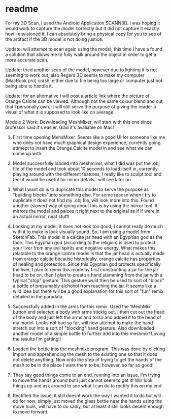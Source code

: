 # readme

For my 3D Scan, I used the Android Application SCANN3D. I was hoping it would work to capture the model correctly but it did not capture it exactly how I envisioned it. I can absolutely bring a physical copy for you to see  of the artifact if the 3D model is not doing justice. 


Update: will attempt to scan again using the model, this time I have a found a solution that allows me to fully walk around the object in order to get a more accurate scan.


Update: tried another scan of the model, however due to lighting it is not seeming to work out, also Regard 3D seems to make my computer (MacBook pro) crash, either due to file being too large or computer just not being able to handle it.

Update: for an alternative I will post a article link where the picture of Orange Calcite can be viewed. Although not the same colour blend and cut that I personally own, it will still serve the purpose of giving the reader a visual of what it is supposed to look like on average.

Module 2 Work: Downloading MeshMixer, will start with this one since professor said it's easier. Glad it's avaliable on Mac!
1. First time opening MehsMixer. Seems like a good UI for someone like me who does not have much graphical design experience, currently going attmept to insert the Orange Calcite model in and see what we can come up with.
2. Model successfully loaded into meshmixer, what I did was put the .obj file of the model and took about 10 seconds to load itself in, currently playing around with the different features, I really like to sculpt tool and feel it would be useful for minor details.. will see later on
3. What I want do is to duplicate this model to serve the purpose as "building blocks" into something else. For some reaosn when I try to duplicate it does not find my .obj file, will look more into this. Found another (slower) way of going about this is by using the mirror tool. It mirrors the model and palces it right next to the original as if if were in an actual mirror, neat stuff!
4. Looking at my model, it does not look too good, I cannot really do much with it to make is look visually sound. So, I am using a model from SketchFab. This model is a calcite jar head with an Egypitian god as the face. This Egyptian god (according to the religion) is used to protect your liver from any evil spirits and negative energy. What makes this relatable to the orange calcite model is that the jar head is actually made from orange calcite because historically, orange calcite has properties of healing and protection. Since this Egyptian god protects specifically the liver, I plan to remix this mode by first constructing a jar for the jar head to be on, then I plan to create a hand stemming from the jar with a typical "stop" gesture. This gesture wuld then be used to sort of "block" a bottle of presumably alchohol from reaching the jar. It seems like a wild idea but there will be a good explanation for this sort of "fun" remix detailed in the paradata. 

5. Successfully added in the arms for this remix. Used the 'MeshMix' button and selected a body with arms stickig out, I then cut out the head of the body and just left the arms and torso and added it to the head of my model. Looks not bad so far, will now attempt to make the hand stretch out into a sort of "blocking" hand gesture. Also downloaded another model of a simple bottle to further add into this meshmix! Loving the results I'm getting!!
6. Loaded the bottle into the meshmixe program. This was done by clicking Import and apprehending the mesh to the existing one so that it does not delete anything. Now onto the step of trying to get the hands of the mesh to be in the place I want them to be, however, so far so good!
7. They say good things come to an end, running into an issue, I'm trying to move the hands around but I just cannot seem to get it! Will look things up and ask around to see what I can do to rectify this on my end
8. Rectified the issue, it still doesnt work the way I wanted it to do but will do for now, simply just moved the glass bottle near the hands using the move tools, will have to do sadly, but at least it still looks decent enough to move forward. 
